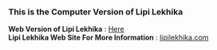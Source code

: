 <h3>This is the Computer Version of Lipi Lekhika</h3>
<strong>Web Version of Lipi Lekhika</strong> : <a href="https://web.lipilekhika.com/androidsource">Here</a><br>
<strong>Lipi Lekhika Web Site For More Information</strong> : <a href="https://www.lipilekhika.com">lipilekhika.com</a>